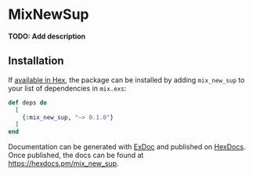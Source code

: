 # MixNewSup

**TODO: Add description**

## Installation

If [available in Hex](https://hex.pm/docs/publish), the package can be installed
by adding `mix_new_sup` to your list of dependencies in `mix.exs`:

```elixir
def deps do
  [
    {:mix_new_sup, "~> 0.1.0"}
  ]
end
```

Documentation can be generated with [ExDoc](https://github.com/elixir-lang/ex_doc)
and published on [HexDocs](https://hexdocs.pm). Once published, the docs can
be found at <https://hexdocs.pm/mix_new_sup>.

